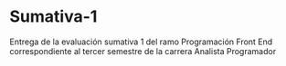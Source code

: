 # Sumativa-1
Entrega de la evaluación sumativa 1 del ramo Programación Front End correspondiente al tercer semestre de la carrera Analista Programador
